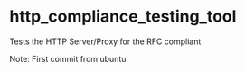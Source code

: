 http_compliance_testing_tool
============================

Tests the HTTP Server/Proxy for the RFC compliant 

Note:
	First commit from ubuntu
